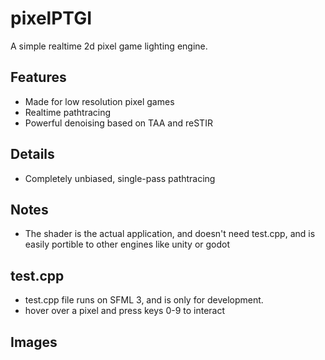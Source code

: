# pixelPTGI
A simple realtime 2d pixel game lighting engine.

## Features
- Made for low resolution pixel games
- Realtime pathtracing
- Powerful denoising based on TAA and reSTIR

## Details
- Completely unbiased, single-pass pathtracing

## Notes
- The shader is the actual application, and doesn't need test.cpp, and is easily portible to other engines like unity or godot

## test.cpp
- test.cpp file runs on SFML 3, and is only for development.
- hover over a pixel and press keys 0-9 to interact

## Images
